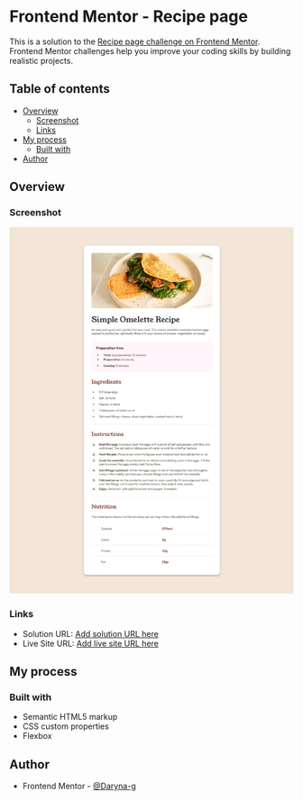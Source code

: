 # Frontend Mentor - Recipe page

This is a solution to the [Recipe page challenge on Frontend Mentor](https://www.frontendmentor.io/challenges/recipe-page-KiTsR8QQKm). Frontend Mentor challenges help you improve your coding skills by building realistic projects. 

## Table of contents

- [Overview](#overview)
  - [Screenshot](#screenshot)
  - [Links](#links)
- [My process](#my-process)
  - [Built with](#built-with)
- [Author](#author)

## Overview

### Screenshot

![](./design/screenshots/screenshot.png)

### Links

- Solution URL: [Add solution URL here](https://www.frontendmentor.io/solutions/responsive-blog-preview-card-i8s38GQ82W)
- Live Site URL: [Add live site URL here](https://daryna-g.github.io/Frontend-Mentor--Blog-preview-card-main-solution/)

## My process

### Built with

- Semantic HTML5 markup
- CSS custom properties
- Flexbox

## Author
- Frontend Mentor - [@Daryna-g](https://www.frontendmentor.io/profile/Daryna-g)
